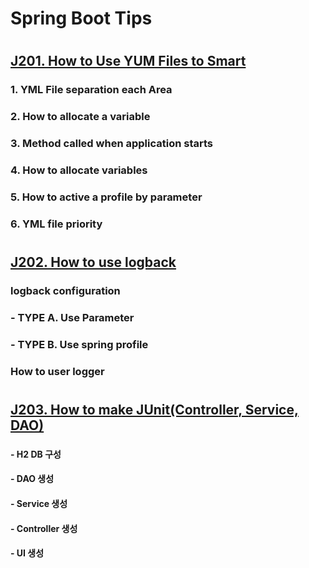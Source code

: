 # Spring Boot Tips  
# 
## [J201. How to Use YUM Files to Smart](https://www.youtube.com/watch?v=HPOnsSihP1I&list=PLogzC_RPf25FXvkWEK4IafUylvWCkPI8i&index=1)
### 1. YML File separation each Area
### 2. How to allocate a variable
### 3. Method called when application starts
### 4. How to allocate variables
### 5. How to active a profile by parameter
### 6. YML file priority  
#  
#
## [J202. How to use logback](https://www.youtube.com/watch?v=RZArmII4bfY&list=PLogzC_RPf25FXvkWEK4IafUylvWCkPI8i&index=2)
### logback configuration  
### - TYPE A. Use Parameter 
### - TYPE B. Use spring profile  
### How to user logger
#  
#
## [J203. How to make JUnit(Controller, Service, DAO)]()  
### 
#### - H2 DB 구성 
#### - DAO 생성
#### - Service 생성
#### - Controller 생성
#### - UI 생성  
#  
#


  